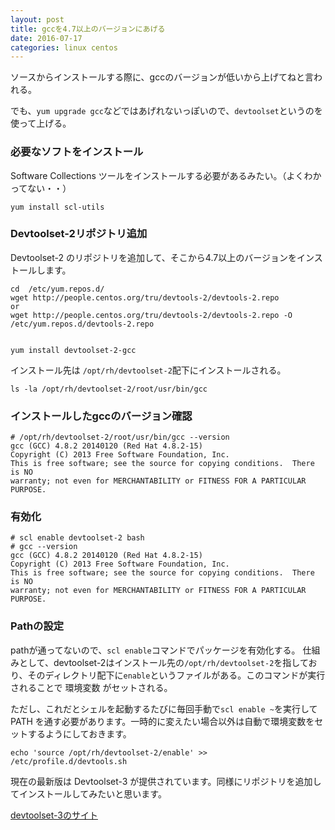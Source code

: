 ```yaml
---
layout: post
title: gccを4.7以上のバージョンにあげる
date: 2016-07-17
categories: linux centos
---
```


ソースからインストールする際に、gccのバージョンが低いから上げてねと言われる。

でも、`yum upgrade gcc`などではあげれないっぽいので、`devtoolset`というのを使って上げる。



### 必要なソフトをインストール

Software Collections ツールをインストールする必要があるみたい。（よくわかってない・・）


```
yum install scl-utils
```

### Devtoolset-2リポジトリ追加

Devtoolset-2 のリポジトリを追加して、そこから4.7以上のバージョンをインストールします。


```
cd  /etc/yum.repos.d/
wget http://people.centos.org/tru/devtools-2/devtools-2.repo
or
wget http://people.centos.org/tru/devtools-2/devtools-2.repo -O /etc/yum.repos.d/devtools-2.repo


yum install devtoolset-2-gcc
```

インストール先は
`/opt/rh/devtoolset-2`配下にインストールされる。

```
ls -la /opt/rh/devtoolset-2/root/usr/bin/gcc
```

### インストールしたgccのバージョン確認

```
# /opt/rh/devtoolset-2/root/usr/bin/gcc --version
gcc (GCC) 4.8.2 20140120 (Red Hat 4.8.2-15)
Copyright (C) 2013 Free Software Foundation, Inc.
This is free software; see the source for copying conditions.  There is NO
warranty; not even for MERCHANTABILITY or FITNESS FOR A PARTICULAR PURPOSE.
```

### 有効化

```
# scl enable devtoolset-2 bash
# gcc --version
gcc (GCC) 4.8.2 20140120 (Red Hat 4.8.2-15)
Copyright (C) 2013 Free Software Foundation, Inc.
This is free software; see the source for copying conditions.  There is NO
warranty; not even for MERCHANTABILITY or FITNESS FOR A PARTICULAR PURPOSE.
```


### Pathの設定

pathが通ってないので、`scl enable`コマンドでパッケージを有効化する。
仕組みとして、devtoolset-2はインストール先の`/opt/rh/devtoolset-2`を指しており、そのディレクトリ配下に`enable`というファイルがある。このコマンドが実行されることで 環境変数 がセットされる。


ただし、これだとシェルを起動するたびに毎回手動で`scl enable ~`を実行して PATH を通す必要があります。一時的に変えたい場合以外は自動で環境変数をセットするようにしておきます。

```
echo 'source /opt/rh/devtoolset-2/enable' >> /etc/profile.d/devtools.sh
```




現在の最新版は Devtoolset-3 が提供されています。同様にリポジトリを追加してインストールしてみたいと思います。

[devtoolset-3のサイト](https://www.softwarecollections.org/en/scls/rhscl/devtoolset-3/)
